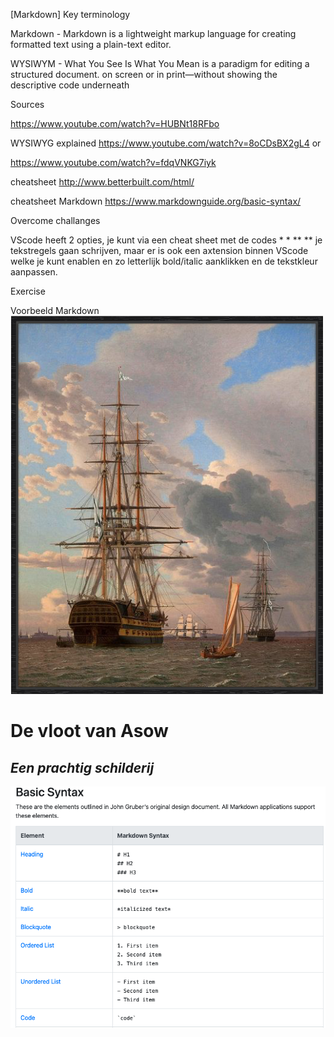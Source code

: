 [Markdown]
Key terminology

Markdown - Markdown is a lightweight markup language for creating formatted text using a plain-text editor.

WYSIWYM - What You See Is What You Mean is a paradigm for editing a structured document. on screen or in print—without showing the descriptive code underneath


Sources

https://www.youtube.com/watch?v=HUBNt18RFbo

WYSIWYG explained
https://www.youtube.com/watch?v=8oCDsBX2gL4 or

https://www.youtube.com/watch?v=fdqVNKG7iyk

cheatsheet
http://www.betterbuilt.com/html/

cheatsheet Markdown
https://www.markdownguide.org/basic-syntax/

Overcome challanges

VScode heeft 2 opties,  je kunt via een cheat sheet met de codes * * ** ** je tekstregels gaan schrijven, maar er is ook een axtension binnen VScode welke je kunt enablen en zo letterlijk bold/italic aanklikken en de tekstkleur aanpassen.

Exercise

Voorbeeld Markdown
![foto](../00_includes/SCHIP.png)

#  **De vloot van Asow**

##  *Een prachtig schilderij*

![screenshot](../00_includes/markdownsyntax.png)